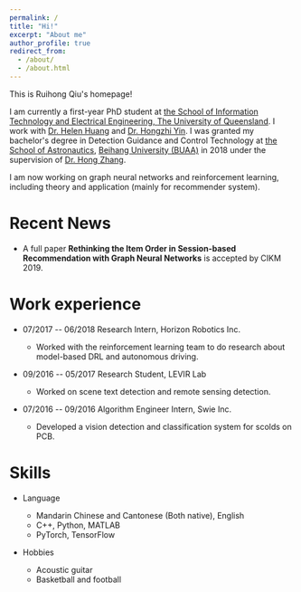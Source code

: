 ```yaml
---
permalink: /
title: "Hi!"
excerpt: "About me"
author_profile: true
redirect_from: 
  - /about/
  - /about.html
---
```


This is Ruihong Qiu's homepage!

I am currently a first-year PhD student at <a href="https://www.itee.uq.edu.au/" target="_blank">the 
School of Information Technology and Electrical Engineering, 
<a href="https://www.uq.edu.cn" target="_blank"> The University of Queensland</a>. 
I work with <a href="http://staff.itee.uq.edu.au/huang/" target="_blank">
Dr. Helen Huang</a> and <a href="http://net.pku.edu.cn/daim/hongzhi.yin/" target="_blank"> Dr.
Hongzhi Yin</a>. I was granted my bachelor's degree in Detection Guidance and Control Technology 
at <a href="http://www.sa.buaa.edu.cn/" target="_blank">the School of Astronautics</a>, 
<a href="http://www.buaa.edu.cn" target="_blank">
Beihang University (BUAA)</a> in 2018 under the supervision of <a href="http://www.sa.buaa.edu.cn/info/1056/2973.htm" target="_blank">
Dr. Hong Zhang</a>.

I am now working on graph neural networks and reinforcement learning, 
including theory and application (mainly for recommender system).

Recent News
=====
* A full paper **Rethinking the Item Order in Session-based Recommendation with Graph Neural Networks** is accepted by CIKM 2019.

Work experience
======
* 07/2017 -- 06/2018 Research Intern, Horizon Robotics Inc.
  * Worked with the reinforcement learning team to do research about model-based DRL and autonomous driving.

* 09/2016 -- 05/2017 Research Student, LEVIR Lab
  * Worked on scene text detection and remote sensing detection.

* 07/2016 -- 09/2016 Algorithm Engineer Intern, Swie Inc.
  * Developed a vision detection and classification system for scolds on PCB.
  
Skills
======
* Language
  * Mandarin Chinese and Cantonese (Both native), English
  * C++, Python, MATLAB
  * PyTorch, TensorFlow

* Hobbies
  * Acoustic guitar
  * Basketball and football